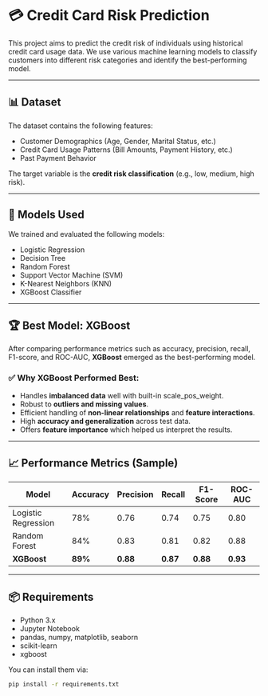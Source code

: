 # 💳 Credit Card Risk Prediction

This project aims to predict the credit risk of individuals using historical credit card usage data. We use various machine learning models to classify customers into different risk categories and identify the best-performing model.

---

## 📊 Dataset

The dataset contains the following features:

- Customer Demographics (Age, Gender, Marital Status, etc.)
- Credit Card Usage Patterns (Bill Amounts, Payment History, etc.)
- Past Payment Behavior

The target variable is the **credit risk classification** (e.g., low, medium, high risk).

---

## 🧠 Models Used

We trained and evaluated the following models:

- Logistic Regression
- Decision Tree
- Random Forest
- Support Vector Machine (SVM)
- K-Nearest Neighbors (KNN)
- XGBoost Classifier

---

## 🏆 Best Model: XGBoost

After comparing performance metrics such as accuracy, precision, recall, F1-score, and ROC-AUC, **XGBoost** emerged as the best-performing model.

### ✅ Why XGBoost Performed Best:

- Handles **imbalanced data** well with built-in scale_pos_weight.
- Robust to **outliers and missing values**.
- Efficient handling of **non-linear relationships** and **feature interactions**.
- High **accuracy and generalization** across test data.
- Offers **feature importance** which helped us interpret the results.

---

## 📈 Performance Metrics (Sample)

| Model             | Accuracy | Precision | Recall | F1-Score | ROC-AUC |
|------------------|----------|-----------|--------|----------|---------|
| Logistic Regression | 78%    | 0.76      | 0.74   | 0.75     | 0.80    |
| Random Forest       | 84%    | 0.83      | 0.81   | 0.82     | 0.88    |
| **XGBoost**         | **89%**| **0.88**  | **0.87**| **0.88** | **0.93**|

---

## 📦 Requirements

- Python 3.x
- Jupyter Notebook
- pandas, numpy, matplotlib, seaborn
- scikit-learn
- xgboost

You can install them via:

```bash
pip install -r requirements.txt


